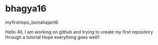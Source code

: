 # bhagya16
myfirstrepo_bsmahajan16

Hello All,
I am working on github and trying to create my first repository through a tutorial
Hope everything goes well!!

